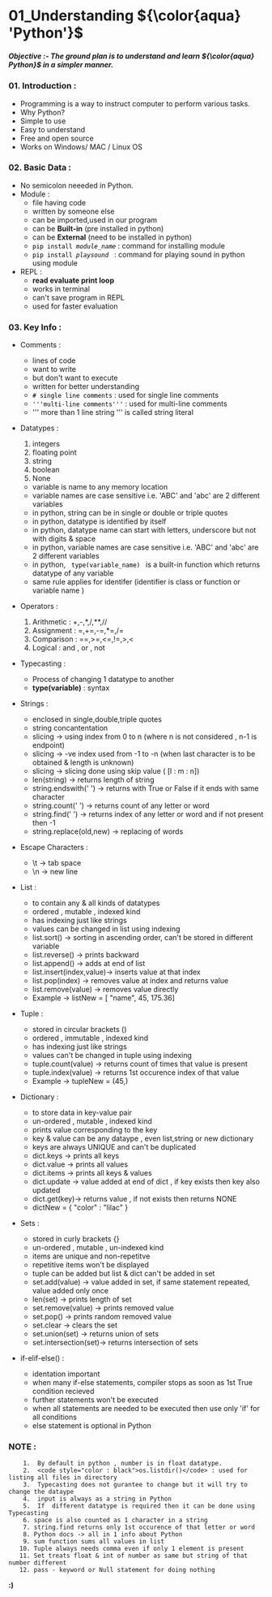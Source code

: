 # 01_Understanding  ${\color{aqua} 'Python'}$ 
##### Objective :- The ground plan is to understand and learn ${\color{aqua} Python}$ in a simpler manner.
### 01. Introduction :
* Programming is a way to instruct computer to perform various tasks.
* Why Python?
* Simple to use
* Easy to understand 
* Free  and  open source 
* Works on Windows/ MAC / Linux OS

### 02. Basic Data :
* No semicolon neeeded in Python.
* Module :
  - file having code
  - written by someone else
  - can be imported,used in our program
  - can be **Built-in** (pre installed in python)
  - can be **External** (need to be installed in python)
  - <code style="color : black">pip install *module_name</code>* : command for installing module
  - <code style="color : black">pip install *playsound </code>*  :  command for playing sound in python using module
* REPL : 
  - **read evaluate print loop**
  - works in terminal
  - can't save program in REPL 
  - used for faster evaluation
 
 ### 03. Key Info :
 * Comments :
   - lines of code 
   - want to write 
   - but don't want to execute
   - written for better understanding 
   - <code style="color : black"># single line comments</code> : used for single line comments
   - <code style="color : black">'''multi-line comments'''</code> : used for multi-line comments
   - ''' more than 1 line string ''' is called string literal 
             
 * Datatypes :
    1.  integers 
    2.  floating point
    3.  string
    4.  boolean 
    5.  None 
   - variable is name to any memory location
   - variable names are case sensitive i.e. 'ABC' and 'abc' are 2 different variables
   - in python, string can be in single or double or triple quotes
   - in python, datatype is identified by itself 
   - in python, datatype name can start with letters, underscore but not with digits & space 
   - in python, variable names are case sensitive i.e. 'ABC' and 'abc' are 2 different variables
   - in python,   <code style="color : black"> type(variable_name) </code>  is a built-in function which returns datatype of any variable
   - same rule applies for identifer (identifier is class or function or variable name )
  
  * Operators :
     1.  Arithmetic : +,-,*,/,**,//
     2.  Assignment : =,+=,-=,*=,/=
     3.  Comparison : ==,>=,<=,!=,>,<
     4.  Logical    : and , or , not
     
   * Typecasting :
     - Process of changing 1 datatype to another
     - **type(variable)** : syntax
  
  * Strings :
     - enclosed in single,double,triple quotes
     - string concantentation 
     - slicing ->  using index from 0 to n (where n is not considered , n-1 is endpoint)
     - slicing ->  -ve index used from -1 to -n (when last character is to be obtained & length is unknown)
     - slicing ->  slicing done using skip value  ( [l : m : n])
     - len(string) -> returns length of string
     - string.endswith(' ') -> returns with True or False if it ends with same character
     - string.count(' ') -> returns count of any letter or word
     - string.find(' ')  -> returns index of any letter or word and if not present then -1
     - string.replace(old,new) -> replacing of words
     
*   Escape Characters :
     - \t -> tab space
     - \n -> new line
     
 *  List :
     - to contain any & all kinds of datatypes
     - ordered , mutable , indexed kind 
     - has indexing just like strings
     - values can be changed in list using indexing 
     - list.sort()    -> sorting in ascending order, can't be stored in different variable
     - list.reverse() -> prints backward
     - list.append()  -> adds at end of list
     - list.insert(index,value)-> inserts value at that index
     - list.pop(index)    -> removes value at index and returns value
     - list.remove(value) -> removes value directly 
     - Example -> listNew = [ "name", 45, 175.36]   
   
  *  Tuple :
     - stored in circular brackets ()
     - ordered , immutable , indexed kind 
     - has indexing just like strings
     - values can't be changed in tuple using indexing 
     - tuple.count(value) -> returns count of times that value is present
     - tuple.index(value) -> returns 1st occurence index of that value
     - Example -> tupleNew = (45,)  
    
 *  Dictionary :
     - to store data in key-value pair
     - un-ordered , mutable , indexed kind 
     - prints value corresponding to the key
     - key & value can be any dataype , even list,string or new dictionary 
     - keys are always UNIQUE and can't be duplicated
     - dict.keys    -> prints all keys
     - dict.value   -> prints all values
     - dict.items   -> prints all keys & values
     - dict.update  -> value added at end of dict , if key exists then key also updated
     - dict.get(key)-> returns value , if not exists then returns NONE
     - dictNew = {  "color" : "lilac" } 
  
  *  Sets :
     - stored in curly brackets {}
     - un-ordered , mutable , un-indexed kind 
     - items are unique and non-repetitve
     - repetitive items won't be displayed  
     - tuple can be added but list & dict can't be added in set
     - set.add(value)     -> value added in set, if same statement repeated, value added only once
     - len(set)           -> prints length of set
     - set.remove(value)  -> prints removed value
     - set.pop()          -> prints random removed value
     - set.clear          -> clears the set
     - set.union(set)     -> returns union of sets
     - set.intersection(set)-> returns intersection of sets
   
   
 *  if-elif-else() :
     - identation important
     - when many if-else statements, compiler stops as soon as 1st True condition recieved 
     - further statements won't be executed
     - when all statements are needed to be executed then use only 'if' for all conditions
     - else statement is optional in Python
    
  ### NOTE : 
        1.  By default in python , number is in float datatype.
        2.  <code style="color : black">os.listdir()</code> : used for listing all files in directory
        3.  Typecasting does not gurantee to change but it will try to change the dataype 
        4.  input is always as a string in Python
        5.  If  different datatype is required then it can be done using Typecasting 
        6. space is also counted as 1 character in a string 
        7. string.find returns only 1st occurence of that letter or word
        8. Python docs -> all in 1 info about Python
        9. sum function sums all values in list
       10. Tuple always needs comma even if only 1 element is present
       11. Set treats float & int of number as same but string of that number different
       12. pass - keyword or Null statement for doing nothing
     
  
**:)**
